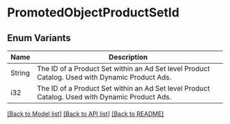 # PromotedObjectProductSetId

## Enum Variants

| Name | Description |
|---- | -----|
| String | The ID of a Product Set within an Ad Set level Product Catalog. Used with Dynamic Product Ads. |
| i32 | The ID of a Product Set within an Ad Set level Product Catalog. Used with Dynamic Product Ads. |

[[Back to Model list]](../README.md#documentation-for-models) [[Back to API list]](../README.md#documentation-for-api-endpoints) [[Back to README]](../README.md)


